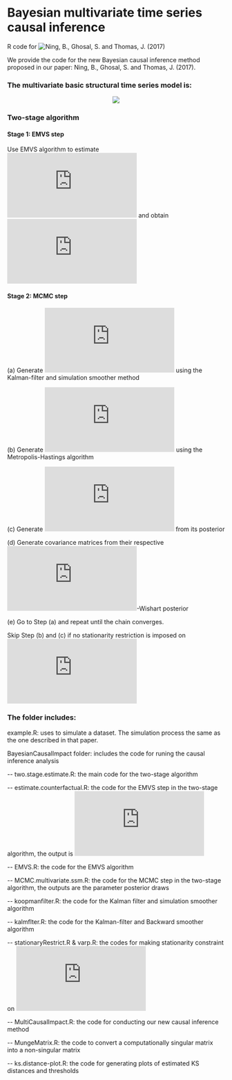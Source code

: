 # Bayesian multivariate time series causal inference
R code for ![Ning, B., Ghosal, S. and Thomas, J. (2017)](https://arxiv.org/abs/1801.06282)

We provide the code for the new Bayesian causal inference method proposed in our paper: Ning, B., Ghosal, S. and Thomas, J. (2017).

### The multivariate basic structural time series model is:

<p align="center">
<img src="http://latex.codecogs.com/gif.latex?%5Cbegin%7Balign*%7D%20%5Cboldsymbol%20%7BY%7D_t%20%26%20%3D%20%5Cboldsymbol%20%5Cmu_t%20&plus;%20%5Cboldsymbol%20%5Cdelta_t%20&plus;%20%5Cboldsymbol%20X_t%20%5Cboldsymbol%20%5Cbeta%20&plus;%20%5Cboldsymbol%20%5Cepsilon_t%2C%20%5Cquad%20%5Cepsilon_t%20%5Csim%20%5Cmathcal%7BN%7D%28%5Cboldsymbol%200%2C%20%5Cboldsymbol%20%5CSigma%29%5C%5C%20%5Cboldsymbol%20%5Cmu_%7Bt&plus;1%7D%20%26%20%3D%20%5Cboldsymbol%20%5Cmu_t%20&plus;%20%5Cboldsymbol%20%5Ctau_t%20&plus;%20%5Cboldsymbol%20u_t%2C%20%5Cquad%20%5Cboldsymbol%20u_t%20%5Csim%20%5Cmathcal%7BN%7D%28%5Cboldsymbol%200%2C%20%5Cboldsymbol%20%5CSigma_u%29%5C%5C%20%5Cboldsymbol%20%5Ctau_%7Bt&plus;1%7D%20%26%20%3D%20%5Cboldsymbol%20D%20&plus;%20%5Cboldsymbol%20%5CPhi%20%28%5Cboldsymbol%20%5Ctau_t%20-%20%5Cboldsymbol%20D%29%20&plus;%20%5Cboldsymbol%20v_t%2C%20%5Cquad%20%5Cboldsymbol%20v_t%20%5Csim%20%5Cmathcal%7BN%7D%28%5Cboldsymbol%200%2C%20%5Cboldsymbol%20%5CSigma_v%29%5C%5C%20%5Cboldsymbol%20%5Cdelta_%7Bt&plus;1%7D%20%26%20%3D%20-%20%5Csum_%7Bj%3D0%7D%5E%7BS-2%7D%20%5Cboldsymbol%20%5Cdelta_%7Bt-j%7D%20&plus;%20%5Cboldsymbol%20w_t%2C%20%5Cquad%20%5Cboldsymbol%20w_t%20%5Csim%20%5Cmathcal%7BN%7D%28%5Cboldsymbol%200%2C%20%5Cboldsymbol%20%5CSigma_w%29%5C%5C%20%5Cend%7Balign*%7D">
</p>


### Two-stage algorithm
#### Stage 1: EMVS step
Use EMVS algorithm to estimate 
![beta](http://latex.codecogs.com/gif.latex?%5Cboldsymbol%20%5Cbeta) and obtain 
![EMVS](http://latex.codecogs.com/gif.latex?%5Ctilde%7B%5Cboldsymbol%20Y%7D_t%20%3D%20%5Cboldsymbol%20Y_t%20-%20%5Cboldsymbol%20X_t%20%5Chat%7B%5Cboldsymbol%20%5Cbeta%7D)

#### Stage 2: MCMC step
(a) Generate 
![alpha](http://latex.codecogs.com/gif.latex?%5Cboldsymbol%20%5Calpha_%7B1%3AT%7D)
using the Kalman-filter and simulation smoother method

(b) Generate 
![phi](http://latex.codecogs.com/gif.latex?%5Cboldsymbol%20%5CPhi)
using the Metropolis-Hastings algorithm

(c) Generate
![D](http://latex.codecogs.com/gif.latex?%5Cboldsymbol%20D)
from its posterior

(d) Generate
covariance matrices from their respective 
![G](http://latex.codecogs.com/gif.latex?%5Cmathcal%7BG%7D)-Wishart posterior 

(e) Go to Step (a) and repeat until the chain converges.

Skip Step (b) and (c) if no stationarity restriction is imposed on 
![tau](http://latex.codecogs.com/gif.latex?%5Cboldsymbol%20%5Ctau_t)

### The folder includes:

example.R: uses to simulate a dataset. The simulation process the same as the one described in that paper.

BayesianCausalImpact folder: includes the code for runing the causal inference analysis

 -- two.stage.estimate.R: the main code for the two-stage algorithm
 
 -- estimate.counterfactual.R: the code for the EMVS step in the two-stage algorithm, the output is
    ![Ytilde](http://latex.codecogs.com/gif.latex?%5Ctilde%7B%5Cboldsymbol%20Y%7D_t)
    
 -- EMVS.R: the code for the EMVS algorithm
 
 -- MCMC.multivariate.ssm.R: the code for the MCMC step in the two-stage algorithm, the outputs are the parameter posterior draws
 
 -- koopmanfilter.R: the code for the Kalman filter and simulation smoother algorithm 
 
 -- kalmflter.R: the code for the Kalman-filter and Backward smoother algorithm
 
 -- stationaryRestrict.R & varp.R: the codes for making stationarity constraint on 
 ![tau](http://latex.codecogs.com/gif.latex?%5Cboldsymbol%20%5Ctau_t)
 
 -- MultiCausalImpact.R: the code for conducting our new causal inference method
 
 -- MungeMatrix.R: the code to convert a computationally singular matrix into a non-singular matrix
 
 -- ks.distance-plot.R: the code for generating plots of estimated KS distances and thresholds
 
 
